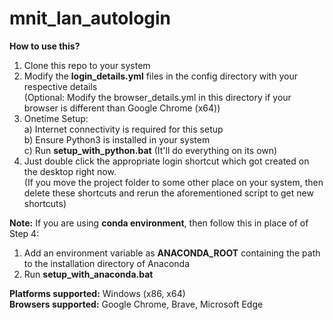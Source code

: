 # mnit_lan_autologin

**How to use this?**
1. Clone this repo to your system
2. Modify the **login_details.yml** files in the config directory with your respective details \
   (Optional: Modify the browser_details.yml in this directory if your browser is different than Google Chrome (x64))
3. Onetime Setup: \
   a) Internet connectivity is required for this setup \
   b) Ensure Python3 is installed in your system \
   c) Run **setup_with_python.bat** (It'll do everything on its own)
4. Just double click the appropriate login shortcut which got created on the desktop right now. \
   (If you move the project folder to some other place on your system, then delete these shortcuts and rerun the aforementioned script to get new shortcuts)

**Note:** If you are using **conda environment**, then follow this in place of of Step 4:
1. Add an environment variable as **ANACONDA_ROOT** containing the path to the installation directory of Anaconda
2. Run **setup_with_anaconda.bat**

**Platforms supported:** Windows (x86, x64) \
**Browsers supported:** Google Chrome, Brave, Microsoft Edge